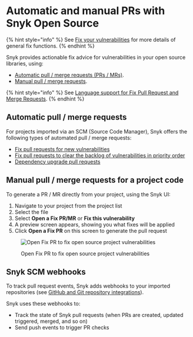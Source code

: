 # Automatic and manual PRs with Snyk Open Source

{% hint style="info" %}
See [Fix your vulnerabilities](../starting-to-fix-vulnerabilities/fix-your-vulnerabilities.md) for more details of general fix functions.
{% endhint %}

Snyk provides actionable fix advice for vulnerabilities in your open source libraries, using:

* [Automatic pull / merge requests (PRs / MRs)](./#automatic-pull-merge-requests).
* [Manual pull / merge requests](./#manual-pull-merge-requests-for-a-project-code).

{% hint style="info" %}
See [Language support for Fix Pull Request and Merge Requests](../starting-to-fix-vulnerabilities/troubleshooting-open-source-vulnerability-fixing.md#languages-supporting-fix-pull-requests-or-merge-requests).
{% endhint %}

## **Automatic pull / merge requests**

For projects imported via an SCM (Source Code Manager), Snyk offers the following types of automated pull / merge requests:

* [Fix pull requests for new vulnerabilities](fix-pull-requests-for-new-vulnerabilities.md)
* [Fix pull requests to clear the backlog of vulnerabilities in priority order](fix-pull-requests-for-known-vulnerabilities-backlog.md)
* [Dependency upgrade pull requests](upgrading-dependencies-with-automatic-prs.md)

## Manual pull / merge requests for a project code

To generate a PR / MR directly from your project, using the Snyk UI:

1. Navigate to your project from the project list
2. Select the file
3. Select **Open a Fix PR/MR** or **Fix this vulnerability**
4. A preview screen appears, showing you what fixes will be applied
5. Click **Open a Fix PR** on this screen to generate the pull request

<figure><img src="../../../.gitbook/assets/image18.png" alt="Open Fix PR to fix open source project vulnerabilities"><figcaption><p>Open Fix PR to fix open source project vulnerabilities</p></figcaption></figure>

## Snyk SCM webhooks

To track pull request events, Snyk adds webhooks to your imported repositories (see [GitHub and Git repository integrations](../../../integrations/git-repository-scm-integrations/)).

Snyk uses these webhooks to:

* Track the state of Snyk pull requests (when PRs are created, updated triggered, merged, and so on)
* Send push events to trigger PR checks

